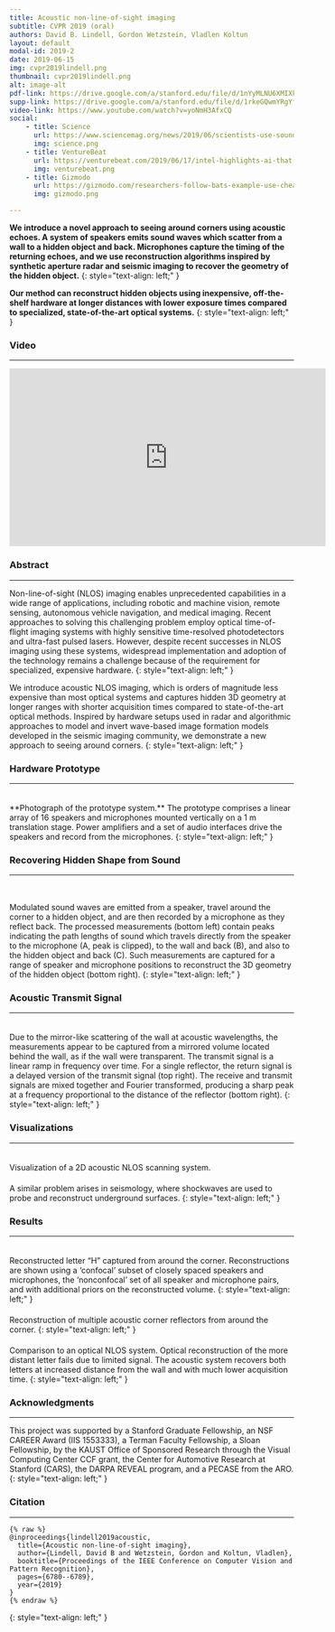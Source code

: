 ```yaml
---
title: Acoustic non-line-of-sight imaging 
subtitle: CVPR 2019 (oral)
authors: David B. Lindell, Gordon Wetzstein, Vladlen Koltun
layout: default
modal-id: 2019-2
date: 2019-06-15 
img: cvpr2019lindell.png
thumbnail: cvpr2019lindell.png
alt: image-alt
pdf-link: https://drive.google.com/a/stanford.edu/file/d/1nYyMLNU6XMIXkzqwxt3jEDoOap4gk_IX/view?usp=sharing
supp-link: https://drive.google.com/a/stanford.edu/file/d/1rkeGQwmYRgYfS_U_RcR3iPmF3tIw8LMB/view?usp=sharing
video-link: https://www.youtube.com/watch?v=yoNmH3AfxCQ
social: 
    - title: Science  
      url: https://www.sciencemag.org/news/2019/06/scientists-use-sound-see-around-corners 
      img: science.png
    - title: VentureBeat 
      url: https://venturebeat.com/2019/06/17/intel-highlights-ai-that-can-see-around-corners-coach-children-on-the-autism-spectrum-and-more-during-cvpr/
      img: venturebeat.png
    - title: Gizmodo 
      url: https://gizmodo.com/researchers-follow-bats-example-use-cheap-speakers-and-1835581284 
      img: gizmodo.png 

---
```


**We introduce a novel approach to seeing around corners using acoustic echoes. A system of speakers emits sound waves which scatter from a wall to a hidden object and back. Microphones capture the timing of the returning echoes, and we use reconstruction algorithms inspired by synthetic aperture radar and seismic imaging to recover the geometry of the hidden object.**
{: style="text-align: left;" }

**Our method can reconstruct hidden objects using inexpensive, off-the-shelf hardware at longer distances with lower exposure times compared to specialized, state-of-the-art optical systems.**
{: style="text-align: left;" }

### Video
- - -
<iframe width="560" height="315" src="https://www.youtube.com/embed/yoNmH3AfxCQ" frameborder="0" allow="accelerometer; autoplay; encrypted-media; gyroscope; picture-in-picture" allowfullscreen></iframe>

### Abstract
- - -
Non-line-of-sight (NLOS) imaging enables unprecedented capabilities in a wide range of applications, including robotic and machine vision, remote sensing, autonomous vehicle navigation, and medical imaging. Recent approaches to solving this challenging problem employ optical time-of-flight imaging systems with highly sensitive time-resolved photodetectors and ultra-fast pulsed lasers. However, despite recent successes in NLOS imaging using these systems, widespread implementation and adoption of the technology remains a challenge because of the requirement for specialized, expensive hardware.
{: style="text-align: left;" }

We introduce acoustic NLOS imaging, which is orders of magnitude less expensive than most optical systems and captures hidden 3D geometry at longer ranges with shorter acquisition times compared to state-of-the-art optical methods. Inspired by hardware setups used in radar and algorithmic approaches to model and invert wave-based image formation models developed in the seismic imaging community, we demonstrate a new approach to seeing around corners.
{: style="text-align: left;" }

### Hardware Prototype
- - -
<div class="row">
<div class="col-md-6 col-md-offset-3">
<img src="img/publication/cvpr2019lindell/acoustic_array.png" style="padding: 10px;" class="img-responsive" alt="">
</div>
</div>
**Photograph of the prototype system.** The prototype comprises a linear array of 16 speakers and microphones mounted vertically on a 1 m translation stage. Power amplifiers and a set of audio interfaces drive the speakers and record from the microphones.
{: style="text-align: left;" }

### Recovering Hidden Shape from Sound
- - -
<div class="row">
<div class="col-md-8 col-md-offset-2">
<img src="img/publication/cvpr2019lindell/teaser.png" style="padding: 10px;" class="img-responsive" alt="">
</div>
</div>

Modulated sound waves are emitted from a speaker, travel around the corner to a hidden object, and are then recorded by a microphone as they reflect back. The processed measurements (bottom left) contain peaks indicating the path lengths of sound which travels directly from the speaker to the microphone (A, peak is clipped), to the wall and back (B), and also to the hidden object and back (C). Such measurements are captured for a range of speaker and microphone positions to reconstruct the 3D geometry of the hidden object (bottom right).
{: style="text-align: left;" }

### Acoustic Transmit Signal 
- - -
<div class="row">
<div class="col-md-10 col-md-offset-1">
<img src="img/publication/cvpr2019lindell/mirror.png" style="padding: 10px;" class="img-responsive" alt="">
</div>
</div>
Due to the mirror-like scattering of the wall at acoustic wavelengths, the measurements appear to be captured from a mirrored volume located behind the wall, as if the wall were transparent. The transmit signal is a linear ramp in frequency over time. For a single reflector, the return signal is a delayed version of the transmit signal (top right). The receive and transmit signals are mixed together
and Fourier transformed, producing a sharp peak at a frequency proportional to the distance of the reflector (bottom right).
{: style="text-align: left;" }

### Visualizations
- - -
<div class="row">
<div class="col-md-8 col-md-offset-2">
<img src="http://www.computationalimaging.org/wp-content/uploads/2019/03/cvpr2019_scanning.gif" style="padding: 10px;" class="img-responsive" alt="">
</div>
</div>
Visualization of a 2D acoustic NLOS scanning system.

<div class="row">
<div class="col-md-8 col-md-offset-2">
<img src="http://www.computationalimaging.org/wp-content/uploads/2019/03/cvpr2019_seismic.gif" style="padding: 10px;" class="img-responsive" alt="">
</div>
</div>
 A similar problem arises in seismology, where shockwaves are used to probe and reconstruct underground surfaces.
{: style="text-align: left;" }

### Results
- - -
<div class="row">
<div class="col-md-8 col-md-offset-2" style="transform: translateX(30px);">
<img src="http://www.computationalimaging.org/wp-content/uploads/2019/03/cvpr2019_letter_h.gif" style="padding: 10px;" class="img-responsive" alt="">
</div>
</div>
Reconstructed letter “H” captured from around the corner. Reconstructions are shown using a ‘confocal’ subset of closely spaced speakers and microphones, the ‘nonconfocal’ set of all speaker and microphone pairs, and with additional priors on the reconstructed volume.
{: style="text-align: left;" }

<div class="row">
<div class="col-md-8 col-md-offset-2" style="transform: translateX(30px);">
<img src="http://www.computationalimaging.org/wp-content/uploads/2019/03/cvpr2019_corner.gif" style="padding: 10px;" class="img-responsive" alt="">
</div>
</div>
Reconstruction of multiple acoustic corner reflectors from around the corner.
{: style="text-align: left;" }

<div class="row">
<div class="col-md-8 col-md-offset-2" style="transform: translateX(30px);">
<img src="http://www.computationalimaging.org/wp-content/uploads/2019/03/cvpr2019_optical.gif" style="padding: 10px;" class="img-responsive" alt="">
</div>
</div>
Comparison to an optical NLOS system. Optical reconstruction of the more distant letter fails due to limited signal. The acoustic system recovers both letters at increased distance from the wall and with much lower acquisition time.
{: style="text-align: left;" }

### Acknowledgments
- - -
This project was supported by a Stanford Graduate Fellowship, an NSF CAREER Award (IIS 1553333), a Terman Faculty Fellowship, a Sloan Fellowship, by the KAUST Office of Sponsored Research through the Visual Computing Center CCF grant, the Center for Automotive Research at Stanford (CARS), the DARPA REVEAL program, and a PECASE from the ARO.
{: style="text-align: left;" }

### Citation
- - -
```
{% raw %}
@inproceedings{lindell2019acoustic,
  title={Acoustic non-line-of-sight imaging},
  author={Lindell, David B and Wetzstein, Gordon and Koltun, Vladlen},
  booktitle={Proceedings of the IEEE Conference on Computer Vision and Pattern Recognition},
  pages={6780--6789},
  year={2019}
}
{% endraw %}
```
{: style="text-align: left;" }


